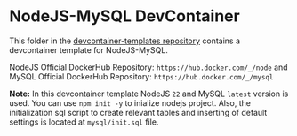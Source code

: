 # NodeJS-MySQL DevContainer

This folder in the [devcontainer-templates repository](https://github.com/projectasuras/devcontainer-templates) contains a devcontainer template for NodeJS-MySQL.

NodeJS Official DockerHub Repository: `https://hub.docker.com/_/node` and MySQL Official DockerHub Repository: `https://hub.docker.com/_/mysql`

**Note:** In this devcontainer template NodeJS `22` and MySQL `latest` version is used. You can use `npm init -y` to inialize nodejs project. Also, the initialization sql script to create relevant tables and inserting of default settings is located at `mysql/init.sql` file.
